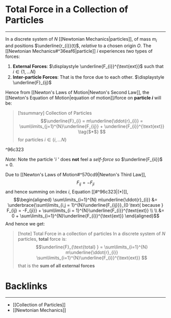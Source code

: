 # Total Force in a Collection of Particles
---

In a discrete system of $N$ [[Newtonian Mechanics|particles]], of mass $m_{i}$ and positions $\underline{r_{i}}(t)$,  *relative* to a chosen origin $O$. The [[Newtonian Mechanics#^36eaf6|particle]] $i$ experiences *two* types of forces:
1. **External Forces**: $\displaystyle \underline{F_{i}}^{\text{ext}}$  such that $i \in \{1, \ldots N\}$
2. **Inter-particle Forces**: That is the force due to each other.  $\displaystyle \underline{F}_{ij}$

Hence from [[Newton's Laws of Motion|Newton's Second Law]], the [[Newton's Equation of Motion|equation of motion]]/force on **particle $i$** will be:
>[!ssummary]  Collection of Particles
>$$\underline{F}_{i} = m\underline{\ddot{r}_{i}} = \sum\limits_{j=1}^{N}\underline{F_{ij}} + \underline{F_{i}}^{\text{ext}} \tag{$*$} $$
>for particles $i \in \{i, \ldots N\}$
>

^96c323

*Note*: Note the particle '$i$ ' does **not** feel a *self-force* so $\underline{F_{ii}}$ = 0.

Due to [[Newton's Laws of Motion#^570cd9|Newton's Third Law]], 
$$F_{ij} = -F_{ji}$$
and hence summing on index $i$, Equation [[#^96c323|$(*)$]], 
$$\begin{aligned} \sum\limits_{i=1}^{N} m\underline{\ddot{r}_{i}} &= \underbrace{\sum\limits_{i,j = 1}^{N}\underline{F_{ij}}}_{0 \text{ because } F_{ij} = -F_{ji}} + \sum\limits_{i = 1}^{N}\underline{F_{i}}^{\text{ext}}  \\ \\
&= 0 + \sum\limits_{i=1}^{N}\underline{F_{i}}^{\text{ext}} \end{aligned}$$
And hence we get:
>[!note]  Total Force in a collection of particles
>In a discrete system of $N$ particles, **total** force is:
>$$\underline{F}_{\text{total} } = \sum\limits_{i=1}^{N} m\underline{\ddot{r}_{i}} \sum\limits_{i=1}^{N}\underline{F_{i}}^{\text{ext}} $$
>that is the **sum of all external forces**
 
# Backlinks
---
- [[Collection of Particles]]
- [[Newtonian Mechanics]]